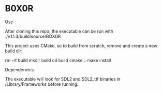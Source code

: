 # B0X0R

Use

After cloning this repo, the executable can be run with ./v1.1.3/build/source/BOXOR

This project uses CMake, so to build from scratch, remove and create a new build dir:

rm -rf build
mkdir build
cd build
cmake ..
make install

Dependencies

The executable will look for SDL2 and SDL2_ttf binaries in /Library/Frameworks before running.

